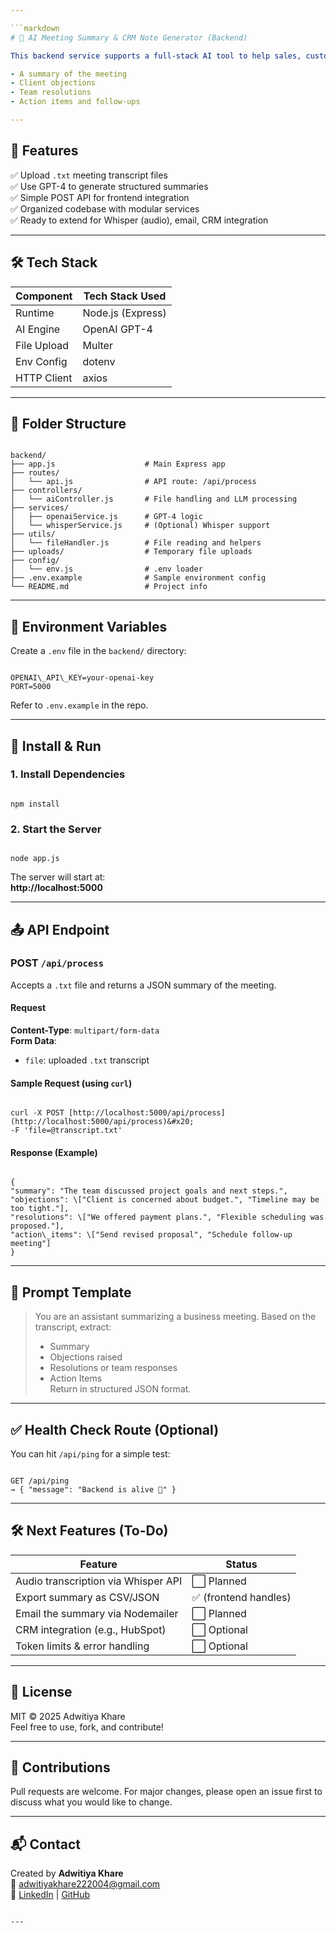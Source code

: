 ```yaml
---

```markdown
# 🧠 AI Meeting Summary & CRM Note Generator (Backend)

This backend service supports a full-stack AI tool to help sales, customer success, and operations teams summarize client meetings and extract actionable insights. It receives meeting transcripts (currently `.txt` files) and uses **OpenAI GPT-4** to generate:

- A summary of the meeting  
- Client objections  
- Team resolutions  
- Action items and follow-ups

---
```


## 🚀 Features

✅ Upload `.txt` meeting transcript files  
✅ Use GPT-4 to generate structured summaries  
✅ Simple POST API for frontend integration  
✅ Organized codebase with modular services  
✅ Ready to extend for Whisper (audio), email, CRM integration

---

## 🛠 Tech Stack

| Component   | Tech Stack Used    |
|-------------|--------------------|
| Runtime     | Node.js (Express)  |
| AI Engine   | OpenAI GPT-4       |
| File Upload | Multer             |
| Env Config  | dotenv             |
| HTTP Client | axios              |

---

## 📁 Folder Structure

```

backend/
├── app.js                    # Main Express app
├── routes/
│   └── api.js                # API route: /api/process
├── controllers/
│   └── aiController.js       # File handling and LLM processing
├── services/
│   ├── openaiService.js      # GPT-4 logic
│   └── whisperService.js     # (Optional) Whisper support
├── utils/
│   └── fileHandler.js        # File reading and helpers
├── uploads/                  # Temporary file uploads
├── config/
│   └── env.js                # .env loader
├── .env.example              # Sample environment config
└── README.md                 # Project info

```

---

## 🔐 Environment Variables

Create a `.env` file in the `backend/` directory:

```

OPENAI\_API\_KEY=your-openai-key
PORT=5000

```

Refer to `.env.example` in the repo.

---

## 🧩 Install & Run

### 1. Install Dependencies

```

npm install

```

### 2. Start the Server

```

node app.js

```

The server will start at:  
**http://localhost:5000**

---

## 📤 API Endpoint

### POST `/api/process`

Accepts a `.txt` file and returns a JSON summary of the meeting.

#### Request  
**Content-Type**: `multipart/form-data`  
**Form Data**:  
- `file`: uploaded `.txt` transcript

#### Sample Request (using `curl`)
```

curl -X POST [http://localhost:5000/api/process](http://localhost:5000/api/process)&#x20;
-F 'file=@transcript.txt'

```

#### Response (Example)
```

{
"summary": "The team discussed project goals and next steps.",
"objections": \["Client is concerned about budget.", "Timeline may be too tight."],
"resolutions": \["We offered payment plans.", "Flexible scheduling was proposed."],
"action\_items": \["Send revised proposal", "Schedule follow-up meeting"]
}

```

---

## 🧠 Prompt Template

> You are an assistant summarizing a business meeting. Based on the transcript, extract:  
> - Summary  
> - Objections raised  
> - Resolutions or team responses  
> - Action Items  
> Return in structured JSON format.

---

## ✅ Health Check Route (Optional)

You can hit `/api/ping` for a simple test:

```

GET /api/ping
→ { "message": "Backend is alive 🧠" }

```

---

## 🛠️ Next Features (To-Do)

| Feature                        | Status  |
|-------------------------------|---------|
| Audio transcription via Whisper API | ⬜ Planned |
| Export summary as CSV/JSON     | ✅ (frontend handles) |
| Email the summary via Nodemailer | ⬜ Planned |
| CRM integration (e.g., HubSpot) | ⬜ Optional |
| Token limits & error handling  | ⬜ Optional |

---

## 📄 License

MIT © 2025 Adwitiya Khare  
Feel free to use, fork, and contribute!

---

## 🤝 Contributions

Pull requests are welcome. For major changes, please open an issue first to discuss what you would like to change.

---

## 📬 Contact

Created by **Adwitiya Khare**  
📧 adwitiyakhare222004@gmail.com  
🔗 [LinkedIn](https://linkedin.com) | [GitHub](https://github.com)
```

---
